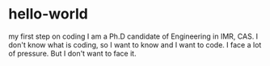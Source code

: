 # hello-world
my first step on coding 
I am a Ph.D candidate of Engineering in IMR, CAS.
I don't know what is coding, so I want to know and I want to code.
I face a lot of pressure. But I don't want to face it.
